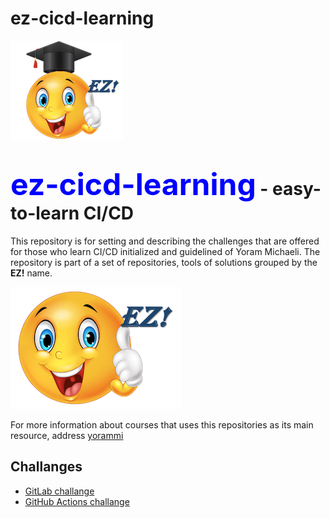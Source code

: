 # ez-cicd-learning
![ez logo](/resources/images/ez/ez-learning.png)
# <font color=blue size="16">ez-cicd-learning</font> - easy-to-learn CI/CD
This repository is for setting and describing the challenges that are offered for those who learn CI/CD initialized and guidelined of Yoram Michaeli.
The repository is part of a set of repositories, tools of solutions grouped by the **EZ!** name.

![ez logo](/resources/images/ez/ez-smiley-small-logo.png)

For more information about courses that uses this repositories as its main resource, address [yorammi](http://www.yorammi.com)
## Challanges

- [GitLab challange](challanges/gitlab-challange)
- [GitHub Actions challange](challanges/github-actions-challange)
